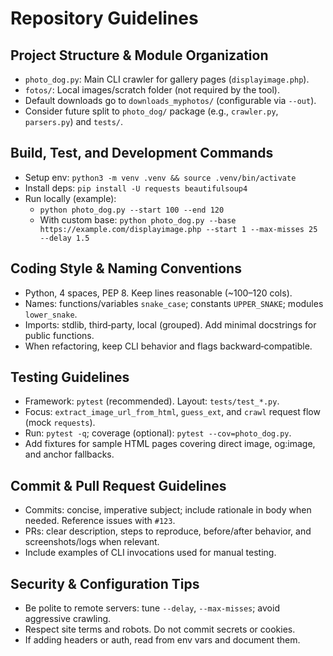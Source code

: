 # Repository Guidelines

## Project Structure & Module Organization
- `photo_dog.py`: Main CLI crawler for gallery pages (`displayimage.php`).
- `fotos/`: Local images/scratch folder (not required by the tool).
- Default downloads go to `downloads_myphotos/` (configurable via `--out`).
- Consider future split to `photo_dog/` package (e.g., `crawler.py`, `parsers.py`) and `tests/`.

## Build, Test, and Development Commands
- Setup env: `python3 -m venv .venv && source .venv/bin/activate`
- Install deps: `pip install -U requests beautifulsoup4`
- Run locally (example):
  - `python photo_dog.py --start 100 --end 120` 
  - With custom base: `python photo_dog.py --base https://example.com/displayimage.php --start 1 --max-misses 25 --delay 1.5`

## Coding Style & Naming Conventions
- Python, 4 spaces, PEP 8. Keep lines reasonable (~100–120 cols).
- Names: functions/variables `snake_case`; constants `UPPER_SNAKE`; modules `lower_snake`.
- Imports: stdlib, third‑party, local (grouped). Add minimal docstrings for public functions.
- When refactoring, keep CLI behavior and flags backward‑compatible.

## Testing Guidelines
- Framework: `pytest` (recommended). Layout: `tests/test_*.py`.
- Focus: `extract_image_url_from_html`, `guess_ext`, and `crawl` request flow (mock `requests`).
- Run: `pytest -q`; coverage (optional): `pytest --cov=photo_dog.py`.
- Add fixtures for sample HTML pages covering direct image, og:image, and anchor fallbacks.

## Commit & Pull Request Guidelines
- Commits: concise, imperative subject; include rationale in body when needed. Reference issues with `#123`.
- PRs: clear description, steps to reproduce, before/after behavior, and screenshots/logs when relevant.
- Include examples of CLI invocations used for manual testing.

## Security & Configuration Tips
- Be polite to remote servers: tune `--delay`, `--max-misses`; avoid aggressive crawling.
- Respect site terms and robots. Do not commit secrets or cookies.
- If adding headers or auth, read from env vars and document them.
